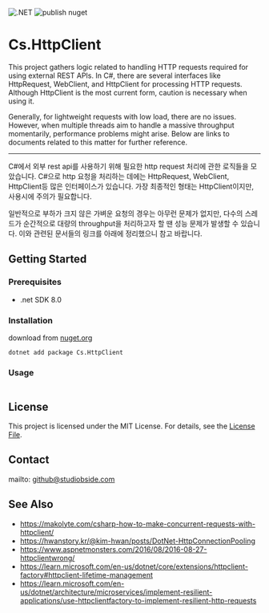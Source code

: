 ![.NET](https://github.com/StudioBside/Cs.Logging/actions/workflows/dotnet.yml/badge.svg) ![publish nuget](https://github.com/StudioBside/StarServerEngine/actions/workflows/publish-nuget.yml/badge.svg)

# Cs.HttpClient

This project gathers logic related to handling HTTP requests required for using external REST APIs. In C#, there are several interfaces like HttpRequest, WebClient, and HttpClient for processing HTTP requests. Although HttpClient is the most current form, caution is necessary when using it.

Generally, for lightweight requests with low load, there are no issues. However, when multiple threads aim to handle a massive throughput momentarily, performance problems might arise. Below are links to documents related to this matter for further reference.
 
---

C#에서 외부 rest api를 사용하기 위해 필요한 http request 처리에 관한 로직들을 모았습니다. C#으로 http 요청을 처리하는 데에는 HttpRequest, WebClient, HttpClient등 많은 인터페이스가 있습니다. 가장 최종적인 형태는 HttpClient이지만, 사용시에 주의가 필요합니다. 

일반적으로 부하가 크지 않은 가벼운 요청의 경우는 아무런 문제가 없지만, 다수의 스레드가 순간적으로 대량의 throughput을 처리하고자 할 땐 성능 문제가 발생할 수 있습니다. 이와 관련된 문서들의 링크를 아래에 정리했으니 참고 바랍니다.

## Getting Started

### Prerequisites

- .net SDK 8.0

### Installation

download from [nuget.org](https://www.nuget.org/packages/Cs.HttpClient/)

```
dotnet add package Cs.HttpClient
```

### Usage
```csharp

```

## License

This project is licensed under the MIT License. For details, see the [License File](../../LICENSE).

## Contact

mailto: github@studiobside.com

## See Also

* https://makolyte.com/csharp-how-to-make-concurrent-requests-with-httpclient/
* https://hwanstory.kr/@kim-hwan/posts/DotNet-HttpConnectionPooling
* https://www.aspnetmonsters.com/2016/08/2016-08-27-httpclientwrong/
* https://learn.microsoft.com/en-us/dotnet/core/extensions/httpclient-factory#httpclient-lifetime-management
* https://learn.microsoft.com/en-us/dotnet/architecture/microservices/implement-resilient-applications/use-httpclientfactory-to-implement-resilient-http-requests
